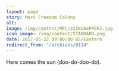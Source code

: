```yaml
---
layout: page
story: Mars Freedom Colony
alt:
image: /img/content/MFC/22IKUAePPEKJ.jpg
icon_image: /img/content/STANDARD.png
date: 2017-05-22 09:00:00 US/Eastern
redirect_from: "/archives/0114"
---
```

Here comes the sun (doo-do-doo-do).
